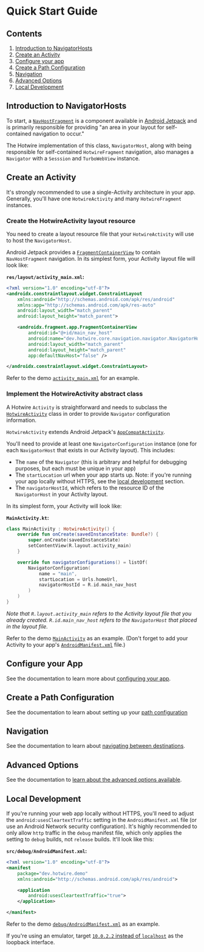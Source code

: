 # Quick Start Guide

## Contents

1. [Introduction to NavigatorHosts](#introduction-to-navhostfragments)
1. [Create an Activity](#create-an-activity)
1. [Configure your app](#configure-your-app)
1. [Create a Path Configuration](#create-a-path-configuration)
1. [Navigation](#navigation)
1. [Advanced Options](#advanced-options)
2. [Local Development](#local-development)

## Introduction to NavigatorHosts

To start, a [`NavHostFragment`](https://developer.android.com/reference/androidx/navigation/fragment/NavHostFragment) is a component available in [Android Jetpack](https://developer.android.com/jetpack) and is primarily responsible for providing "an area in your layout for self-contained navigation to occur."

The Hotwire implementation of this class, `NavigatorHost`, along with being responsible for self-contained `HotwireFragment` navigation, also manages a `Navigator` with a `Sesssion` and `TurboWebView` instance.

## Create an Activity

It's strongly recommended to use a single-Activity architecture in your app. Generally, you'll have one `HotwireActivity` and many `HotwireFragment` instances.

### Create the HotwireActivity layout resource

You need to create a layout resource file that your `HotwireActivity` will use to host the `NavigatorHost`.

Android Jetpack provides a [`FragmentContainerView`](https://developer.android.com/reference/androidx/fragment/app/FragmentContainerView) to contain `NavHostFragment` navigation. In its simplest form, your Activity layout file will look like:

**`res/layout/activity_main.xml`:**
```xml
<?xml version="1.0" encoding="utf-8"?>
<androidx.constraintlayout.widget.ConstraintLayout
    xmlns:android="http://schemas.android.com/apk/res/android"
    xmlns:app="http://schemas.android.com/apk/res-auto"
    android:layout_width="match_parent"
    android:layout_height="match_parent">

    <androidx.fragment.app.FragmentContainerView
        android:id="@+id/main_nav_host"
        android:name="dev.hotwire.core.navigation.navigator.NavigatorHost"
        android:layout_width="match_parent"
        android:layout_height="match_parent"
        app:defaultNavHost="false" />

</androidx.constraintlayout.widget.ConstraintLayout>
```

Refer to the demo [`activity_main.xml`](../demo/src/main/res/layout/activity_main.xml) for an example.

### Implement the HotwireActivity abstract class

A Hotwire `Activity` is straightforward and needs to subclass the [`HotwireActivity`](../core/src/main/kotlin/dev/hotwire/core/turbo/activities/HotwireActivity.kt) class in order to provide `Navigator` configuration information.

`HotwireActivity` extends Android Jetpack's [`AppCompatActivity`](https://developer.android.com/reference/androidx/appcompat/app/AppCompatActivity). 

You'll need to provide at least one `NavigatorConfiguration` instance (one for each `NavigatorHost` that exists in our Activity layout). This includes:
- The `name` of the `Navigator` (this is arbitrary and helpful for debugging purposes, but each must be unique in your app)
- The `startLocation` url when your app starts up. Note: if you're running your app locally without HTTPS, see the [local development](#local-development) section.
- The `navigatorHostId`, which refers to the resource ID of the `NavigatorHost` in your Activity layout.

In its simplest form, your Activity will look like:

**`MainActivity.kt`:**
```kotlin
class MainActivity : HotwireActivity() {
    override fun onCreate(savedInstanceState: Bundle?) {
        super.onCreate(savedInstanceState)
        setContentView(R.layout.activity_main)
    }

    override fun navigatorConfigurations() = listOf(
        NavigatorConfiguration(
            name = "main",
            startLocation = Urls.homeUrl,
            navigatorHostId = R.id.main_nav_host
        )
    )
}
```

_Note that `R.layout.activity_main` refers to the Activity layout file that you already created. `R.id.main_nav_host` refers to the `NavigatorHost` that placed in the layout file._

Refer to the demo [`MainActivity`](../demo/src/main/kotlin/dev/hotwire/demo/main/MainActivity.kt) as an example. (Don't forget to add your Activity to your app's [`AndroidManifest.xml`](../demo/src/main/AndroidManifest.xml) file.)

## Configure your App

See the documentation to learn more about [configuring your app](CONFIGURE-APP.md).

## Create a Path Configuration

See the documentation to learn about setting up your [path configuration](PATH-CONFIGURATION.md)

## Navigation

See the documentation to learn about [navigating between destinations](NAVIGATION.md).

## Advanced Options

See the documentation to [learn about the advanced options available](ADVANCED-OPTIONS.md).

## Local Development

If you're running your web app locally without HTTPS, you'll need to adjust the `android:usesCleartextTraffic` setting in the `AndroidManifest.xml` file (or use an Android Network security configuration). It's highly recommended to only allow `http` traffic in the `debug` manifest file, which only applies the setting to `debug` builds, not `release` builds. It'll look like this:

**`src/debug/AndroidManifest.xml`:**
```xml
<?xml version="1.0" encoding="utf-8"?>
<manifest
    package="dev.hotwire.demo"
    xmlns:android="http://schemas.android.com/apk/res/android">

    <application
        android:usesCleartextTraffic="true">
    </application>

</manifest>
```

Refer to the demo [`debug/AndroidManifest.xml`](../demo/src/debug/AndroidManifest.xml) as an example.

If you're using an emulator, target [`10.0.2.2` instead of `localhost`](https://developer.android.com/studio/run/emulator-networking) as the loopback interface.
